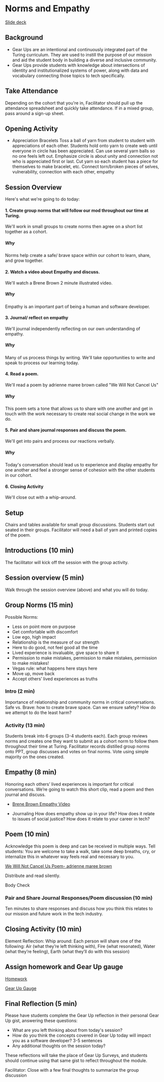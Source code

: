# Norms and Empathy

[Slide deck](https://docs.google.com/presentation/d/1IaQvh-BH1rLv10_x6kY8INK73pG9wXdUHjf-vu1q9k8/edit#slide=id.g44a1b318e3_1_9)

## Background

- Gear Ups are an intentional and continuously integrated part of the Turing curriculum. They are used to instill the purpose of our mission and aid the student body in building a diverse and inclusive community.
- Gear Ups provide students with knowledge about intersections of identity and institutionalized systems of power, along with data and vocabulary connecting those topics to tech specifically.

## Take Attendance
Depending on the cohort that you're in, Facilitator should pull up the attendance spreadsheet and quickly take attendance. If in a mixed group, pass around a sign-up sheet.

## Opening Activity 
  - Appreciation Bracelets 
Toss a ball of yarn from student to student with appreciations of each other. Students hold onto yarn to create web until everyone in circle has been appreciated. Can use several yarn balls so no one feels left out. Emphasize circle is about unity and connection not who is appreciated first or last.
Cut yarn so each student has a piece for themselves to make bracelet, etc. Connect torn/broken pieces of selves, vulnerability, connection with each other, empathy

## Session Overview

Here's what we're going to do today:

#### 1. Create group norms that will follow our mod throughout our time at Turing.

We'll work in small groups to create norms then agree on a short list together as a cohort.

##### Why

Norms help create a safe/ brave space within our cohort to learn, share, and grow together.

#### 2. Watch a video about Empathy and discuss.

We'll watch a Brene Brown 2 minute illustrated video.

##### Why

Empathy is an important part of being a human and software developer.

#### 3. Journal/ reflect on empathy

We'll journal independently reflecting on our own understanding of empathy.

##### Why

Many of us process things by writing. We'll take opportunities to write and speak to process our learning today.

#### 4. Read a poem.

We'll read a poem by adrienne maree brown called "We Will Not Cancel Us"

##### Why

This poem sets a tone that allows us to share with one another and get in touch with the work necessary to create real social change in the work we do.

#### 5. Pair and share journal responses and discuss the poem.

We'll get into pairs and process our reactions verbally. 

##### Why

Today's conversation should lead us to experience and display empathy for one another and feel a stronger sense of cohesion with the other students in our cohort.

#### 6. Closing Activity

We'll close out with a whip-around. 

## Setup

Chairs and tables available for small group discussions. Students start out seated in their groups.  Facilitator will need a ball of yarn and printed copies of the poem.

## Introductions (10 min)

The facilitator will kick off the session with the group activity. 

## Session overview (5 min)
Walk through the session overview (above) and what you will do today.

## Group Norms (15 min)

Possible Norms:
- Less on point more on purpose
- Get comfortable with discomfort
- Low ego, high impact
- Relationship is the measure of our strength
- Here to do good, not feel good all the time
- Lived experience is invaluable, give space to share it
- Permission to make mistakes, permission to make mistakes, permission to make mistakes!
- Vegas rule: what happens here stays here
- Move up, move back
- Accept others’ lived experiences as truths

### Intro (2 min)
Importance of relationship and community norms in critical conversations. Safe vs. Brave: how to create brave space. Can we ensure safety? How do we attempt to do the least harm?

### Activity (13 min)
Students break into 6 groups (3-4 students each). Each group reviews norms and creates one they want to submit as a cohort norm to follow them throughout their time at Turing. Facilitator records distilled group norms onto PPT, group discusses and votes on final norms. Vote using simple majority on the ones created. 

## Empathy (8 min)

Honoring each others’ lived experiences is important for critical conversations. We’re going to watch this short clip, read a poem and then journal and discuss. 
					
- [Brene Brown Empathy Video](https://www.youtube.com/watch?v=1Evwgu369Jw)

- Journaling
 How does empathy show up in your life? How does it relate to issues of social justice? How does it relate to your career in tech? 

## Poem (10 min)

Acknowledge this poem is deep and can be received in multiple ways. Tell students: You are welcome to take a walk, take some deep breaths, cry, or internalize this in whatever way feels real and necessary to you. 

[We Will Not Cancel Us Poem- adrienne maree brown](http://adriennemareebrown.net/2018/05/10/we-will-not-cancel-us/)

Distribute and read silently.  

Body Check

### Pair and Share Journal Responses/Poem discussion (10 min)
Ten minutes to share responses and discuss how you think this relates to our mission and future work in the tech industry.

## Closing Activity (10 min)
Element Reflection: 
Whip around: Each person will share one of the following: Air (what they’re left thinking with), Fire (what resonated), Water (what they’re feeling), Earth (what they’ll do with this session)

## Assign homework and Gear Up gauge

[Homework](https://docs.google.com/document/d/13JDV6X-mdrksC3MfnSPwgwrCC371jGESHdb_qY-QN8s/edit)

[Gear Up Gauge](https://docs.google.com/forms/d/e/1FAIpQLScc7lAUrycKKNsv80riBFgWn-ew9QTLOCTnDCs9Um-5S4Dajw/viewform) 

## Final Reflection (5 min)
Please have students complete the Gear Up reflection in their personal Gear Up gist, answering these questions:

* What are you left thinking about from today's session?
* How do you think the concepts covered in Gear Up today will impact you as a software developer? 3-5 sentences
* Any additional thoughts on the session today?

These reflections will take the place of Gear Up Surveys, and students should continue using that same gist to reflect throughout the module.
 
 Facilitator:  Close with a few final thoughts to summarize the group discussion
